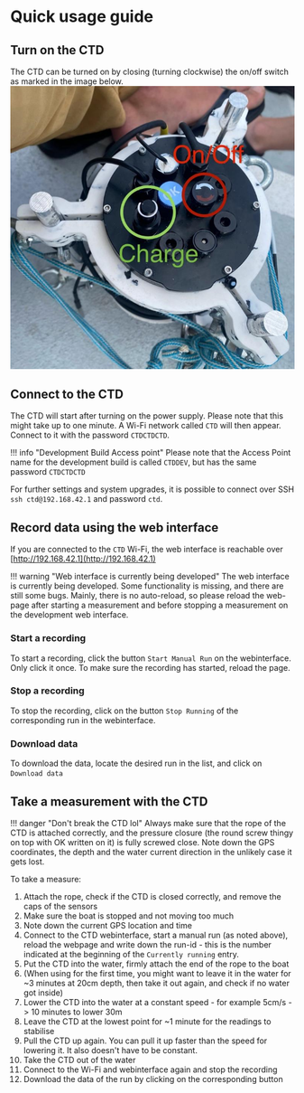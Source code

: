 # Quick usage guide


## Turn on the CTD
The CTD can be turned on by closing (turning clockwise) the on/off switch as marked in the image below.
![CTD](assets/ctd-top.jpg)


## Connect to the CTD
The CTD will start after turning on the power supply. Please note that this might take up to one minute.
A Wi-Fi network called `CTD` will then appear. Connect to it with the password `CTDCTDCTD`.

!!! info "Development Build Access point"
    Please note that the Access Point name for the development build is called `CTDDEV`, but has the same password `CTDCTDCTD`

For further settings and system upgrades, it is possible to connect over SSH `ssh ctd@192.168.42.1` and password `ctd`.

## Record data using the web interface
If you are connected to the `CTD` Wi-Fi, the web interface is reachable over [http://192.168.42.1](http://192.168.42.1)

!!! warning "Web interface is currently being developed"
    The web interface is currently being developed. Some functionality is missing, and there are still some bugs.
    Mainly, there is no auto-reload, so please reload the web-page after starting a measurement and before stopping a measurement on the development web interface.

### Start a recording
To start a recording, click the button `Start Manual Run` on the webinterface. Only click it once. To make sure the recording has started, reload the page.

### Stop a recording
To stop the recording, click on the button `Stop Running` of the corresponding run in the webinterface.

### Download data
To download the data, locate the desired run in the list, and click on `Download data`

## Take a measurement with the CTD
!!! danger "Don't break the CTD lol"
    Always make sure that the rope of the CTD is attached correctly, and the pressure closure (the round screw thingy on top with OK written on it) is fully screwed close.
    Note down the GPS coordinates, the depth and the water current direction in the unlikely case it gets lost.

To take a measure:

1. Attach the rope, check if the CTD is closed correctly, and remove the caps of the sensors
2. Make sure the boat is stopped and not moving too much
3. Note down the current GPS location and time
4. Connect to the CTD webinterface, start a manual run (as noted above), reload the webpage and write down the run-id - this is the number indicated at the beginning of the `Currently running` entry.
5. Put the CTD into the water, firmly attach the end of the rope to the boat
6. (When using for the first time, you might want to leave it in the water for ~3 minutes at 20cm depth, then take it out again, and check if no water got inside)
7. Lower the CTD into the water at a constant speed - for example 5cm/s -> 10 minutes to lower 30m
8. Leave the CTD at the lowest point for ~1 minute for the readings to stabilise
9. Pull the CTD up again. You can pull it up faster than the speed for lowering it. It also doesn't have to be constant.
10. Take the CTD out of the water
11. Connect to the Wi-Fi and webinterface again and stop the recording
12. Download the data of the run by clicking on the corresponding button